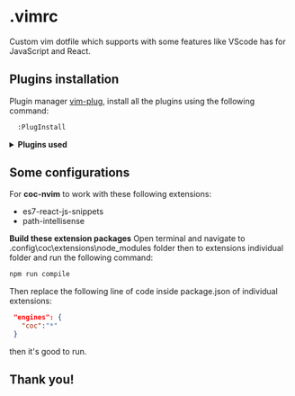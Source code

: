 # .vimrc

Custom vim dotfile which supports with some features like VScode has for JavaScript and React.

## Plugins installation

Plugin manager [vim-plug](https://github.com/junegunn/vim-plug), install all the plugins using the following command:

```bash
  :PlugInstall
```

<details>
<summary><strong>Plugins used</strong></summary>

- [vim-color-github](https://github.com/cormacrelf/vim-colors-github)
- [spaceduck](https://github.com/pineapplegiant/spaceduck)
- [vim-startify](https://github.com/mhinz/vim-startify)
- [vim-polyglot](https://github.com/sheerun/vim-polyglot)
- [vim-airline](https://github.com/vim-airline/vim-airline)
- [ale](https://github.com/dense-analysis/ale)
- [coc-nvim](https://github.com/neoclide/coc.nvim)
- [vim-prettier](https://github.com/neoclide/coc.nvim)
- [vim-misc](https://github.com/xolox/vim-misc)
- [vim-colorscheme-switcher](https://github.com/xolox/vim-colorscheme-switcher)
- [nerdtree](https://github.com/preservim/nerdtree)
- [tagbar](https://github.com/preservim/tagbar)
- [vim-css-color](https://github.com/preservim/tagbar)
- [vCoolor](https://github.com/KabbAmine/vCoolor.vim)
- [rust](https://github.com/rust-lang/rust.vim)
- [emmet](https://github.com/mattn/emmet-vim)
- [vim-languagetool](https://github.com/dpelle/vim-LanguageTool)
- [nerdcommenter](https://github.com/preservim/nerdcommenter)
- [vim-easy-align](https://github.com/junegunn/vim-easy-align)
- [sparkup](https://github.com/rstacruz/sparkup)
- [vim-fugitive](https://github.com/tpope/vim-fugitive)
- [vim-gitgutter](https://github.com/airblade/vim-gitgutter)
- [rainbow_parentheses](https://github.com/frazrepo/vim-rainbow)
- [vim-multiple-cursors](https://github.com/terryma/vim-multiple-cursors)
- [comfortable-motion](https://github.com/yuttie/comfortable-motion.vim)
- [vim-webdevicons](https://github.com/ryanoasis/vim-devicons)
- [vim-gutentags](https://github.com/ludovicchabant/vim-gutentags)
- [bracey](https://github.com/turbio/bracey.vim)

</details>
</h2>

## Some configurations

For **coc-nvim** to work with these following extensions:

- es7-react-js-snippets
- path-intellisense

**Build these extension packages**
Open terminal and navigate to .config\coc\extensions\node_modules folder then to extensions individual folder and run the following command:

```bash
npm run compile
```

Then replace the following line of code inside package.json of individual extensions:

```json
 "engines": {
   "coc":"*"
 }
```

then it's good to run.

## Thank you!
